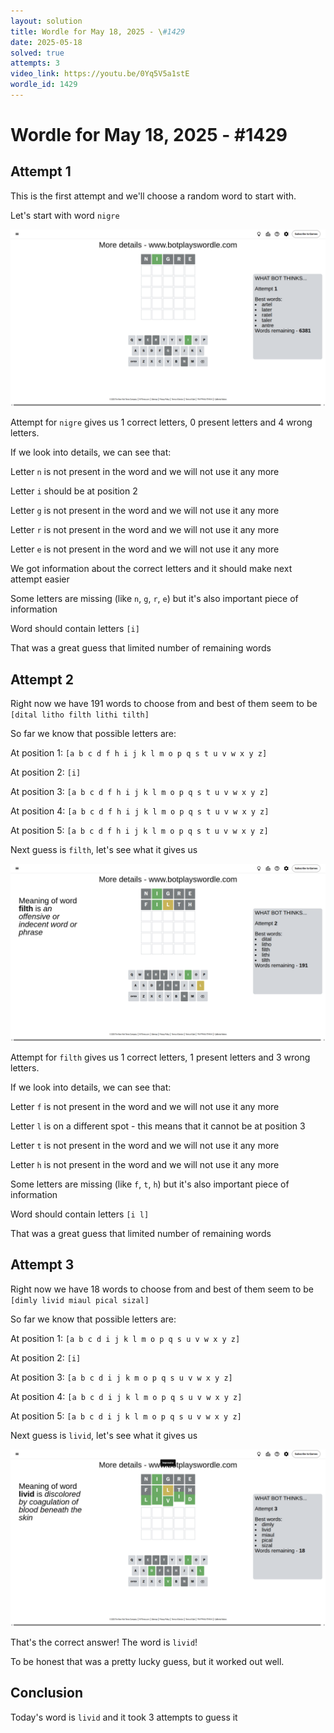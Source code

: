 ```yaml
---
layout: solution
title: Wordle for May 18, 2025 - \#1429
date: 2025-05-18
solved: true
attempts: 3
video_link: https://youtu.be/0Yq5V5a1stE
wordle_id: 1429
---
```


# Wordle for May 18, 2025 - \#1429

## Attempt 1

This is the first attempt and we'll choose a random word to start with.

Let's start with word `nigre`

![Attempt 1](2025-05-18/attempt-1.png)

Attempt for `nigre` gives us 1 correct letters, 0 present letters and 4 wrong letters.

If we look into details, we can see that:

Letter `n` is not present in the word and we will not use it any more

Letter `i` should be at position 2

Letter `g` is not present in the word and we will not use it any more

Letter `r` is not present in the word and we will not use it any more

Letter `e` is not present in the word and we will not use it any more

We got information about the correct letters and it should make next attempt easier

Some letters are missing (like `n`, `g`, `r`, `e`) but it's also important piece of information

Word should contain letters `[i]`

That was a great guess that limited number of remaining words



## Attempt 2

Right now we have 191 words to choose from and best of them seem to be `[dital litho filth lithi tilth]`

So far we know that possible letters are:

At position 1: `[a b c d f h i j k l m o p q s t u v w x y z]`

At position 2: `[i]`

At position 3: `[a b c d f h i j k l m o p q s t u v w x y z]`

At position 4: `[a b c d f h i j k l m o p q s t u v w x y z]`

At position 5: `[a b c d f h i j k l m o p q s t u v w x y z]`

Next guess is `filth`, let's see what it gives us

![Attempt 2](2025-05-18/attempt-2.png)

Attempt for `filth` gives us 1 correct letters, 1 present letters and 3 wrong letters.

If we look into details, we can see that:

Letter `f` is not present in the word and we will not use it any more

Letter `l` is on a different spot - this means that it cannot be at position 3

Letter `t` is not present in the word and we will not use it any more

Letter `h` is not present in the word and we will not use it any more

Some letters are missing (like `f`, `t`, `h`) but it's also important piece of information

Word should contain letters `[i l]`

That was a great guess that limited number of remaining words



## Attempt 3

Right now we have 18 words to choose from and best of them seem to be `[dimly livid miaul pical sizal]`

So far we know that possible letters are:

At position 1: `[a b c d i j k l m o p q s u v w x y z]`

At position 2: `[i]`

At position 3: `[a b c d i j k m o p q s u v w x y z]`

At position 4: `[a b c d i j k l m o p q s u v w x y z]`

At position 5: `[a b c d i j k l m o p q s u v w x y z]`

Next guess is `livid`, let's see what it gives us

![Attempt 3](2025-05-18/attempt-3.png)

That's the correct answer! The word is `livid`!

To be honest that was a pretty lucky guess, but it worked out well.

## Conclusion

Today's word is `livid` and it took 3 attempts to guess it

